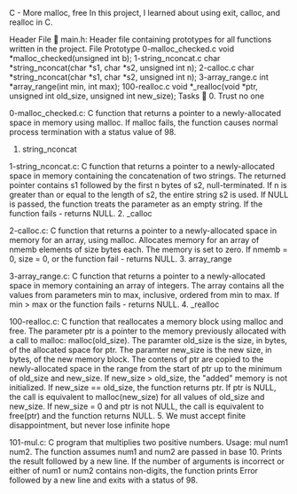 C - More malloc, free
In this project, I learned about using exit, calloc, and realloc in C.

Header File 📁
main.h: Header file containing prototypes for all functions written in the project.
File	Prototype
0-malloc_checked.c	void *malloc_checked(unsigned int b);
1-string_nconcat.c	char *string_nconcat(char *s1, char *s2, unsigned int n);
2-calloc.c	char *string_nconcat(char *s1, char *s2, unsigned int n);
3-array_range.c	int *array_range(int min, int max);
100-realloc.c	void *_realloc(void *ptr, unsigned int old_size, unsigned int new_size);
Tasks 📃
0. Trust no one

0-malloc_checked.c: C function that returns a pointer to a newly-allocated space in memory using malloc.
If malloc fails, the function causes normal process termination with a status value of 98.
1. string_nconcat

1-string_nconcat.c: C function that returns a pointer to a newly-allocated space in memory containing the concatenation of two strings.
The returned pointer contains s1 followed by the first n bytes of s2, null-terminated.
If n is greater than or equal to the length of s2, the entire string s2 is used.
If NULL is passed, the function treats the parameter as an empty string.
If the function fails - returns NULL.
2. _calloc

2-calloc.c: C function that returns a pointer to a newly-allocated space in memory for an array, using malloc.
Allocates memory for an array of nmemb elements of size bytes each.
The memory is set to zero.
If nmemb = 0, size = 0, or the function fail - returns NULL.
3. array_range

3-array_range.c: C function that returns a pointer to a newly-allocated space in memory containing an array of integers.
The array contains all the values from parameters min to max, inclusive, ordered from min to max.
If min > max or the function fails - returns NULL.
4. _realloc

100-realloc.c: C function that reallocates a memory block using malloc and free.
The parameter ptr is a pointer to the memory previously allocated with a call to malloc: malloc(old_size).
The paramter old_size is the size, in bytes, of the allocated space for ptr.
The paramter new_size is the new size, in bytes, of the new memory block.
The contens of ptr are copied to the newly-allocated space in the range from the start of ptr up to the minimum of old_size and new_size.
If new_size > old_size, the "added" memory is not initialized.
If new_size == old_size, the function returns ptr.
If ptr is NULL, the call is equivalent to malloc(new_size) for all values of old_size and new_size.
If new_size = 0 and ptr is not NULL, the call is equivalent to free(ptr) and the function returns NULL.
5. We must accept finite disappointment, but never lose infinite hope

101-mul.c: C program that multiplies two positive numbers.
Usage: mul num1 num2.
The function assumes num1 and num2 are passed in base 10.
Prints the result followed by a new line.
If the number of arguments is incorrect or either of num1 or num2 contains non-digits, the function prints Error followed by a new line and exits with a status of 98.